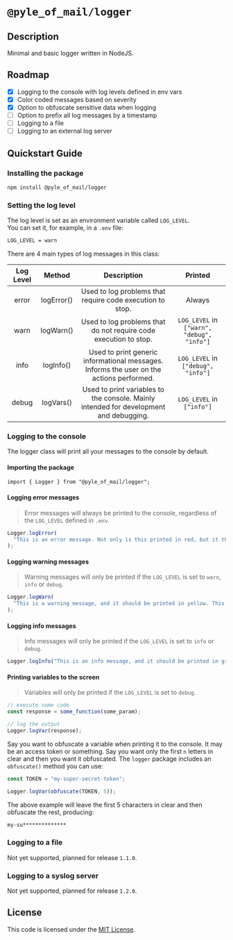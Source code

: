 # `@pyle_of_mail/logger`

## Description

Minimal and basic logger written in NodeJS.

## Roadmap

- [x] Logging to the console with log levels defined in env vars
- [x] Color coded messages based on severity
- [x] Option to obfuscate sensitive data when logging
- [ ] Option to prefix all log messages by a timestamp
- [ ] Logging to a file
- [ ] Logging to an external log server

## Quickstart Guide

### Installing the package

```bash
npm install @pyle_of_mail/logger
```

### Setting the log level

The log level is set as an environment variable called `LOG_LEVEL`.  
You can set it, for example, in a `.env` file:

```bash
LOG_LEVEL = warn
```

There are 4 main types of log messages in this class:

| Log Level |   Method   |                                       Description                                        |                  Printed                   |
| :-------: | :--------: | :--------------------------------------------------------------------------------------: | :----------------------------------------: |
|   error   | logError() |                Used to log problems that require code execution to stop.                 |                   Always                   |
|   warn    | logWarn()  |             Used to log problems that do not require code execution to stop.             | `LOG_LEVEL` in `["warn", "debug", "info"]` |
|   info    | logInfo()  | Used to print generic informational messages. Informs the user on the actions performed. |     `LOG_LEVEL` in `["debug", "info"]`     |
|   debug   | logVars()  |  Used to print variables to the console. Mainly intended for development and debugging.  |         `LOG_LEVEL` in `["info"]`          |

### Logging to the console

The logger class will print all your messages to the console by default.

#### Importing the package

```node
import { Logger } from "@pyle_of_mail/logger";
```

#### Logging error messages

> Error messages will always be printed to the console, regardless of the `LOG_LEVEL` defined in `.env`.

```javascript
Logger.logError(
  "This is an error message. Not only is this printed in red, but it throws an error and stops code execution."
);
```

#### Logging warning messages

> Warning messages will only be printed if the `LOG_LEVEL` is set to `warn`, `info` or `debug`.

```javascript
Logger.logWarn(
  "This is a warning message, and it should be printed in yellow. This probably means something went wrong, but not wrong enough as to quit execution."
);
```

#### Logging info messages

> Info messages will only be printed if the `LOG_LEVEL` is set to `info` or `debug`.

```javascript
Logger.logInfo("This is an info message, and it should be printed in green.");
```

#### Printing variables to the screen

> Variables will only be printed if the `LOG_LEVEL` is set to `debug`.

```javascript
// execute some code
const response = some_function(some_param);

// log the output
Logger.logVar(response);
```

Say you want to obfuscate a variable when printing it to the console. It may be an access token or something. Say you want only the first `n` letters in clear and then you want it obfuscated. The `logger` package includes an `obfuscate()` method you can use:

``` javascript
const TOKEN = "my-super-secret-token";

Logger.logVar(obfuscate(TOKEN, 5));
```

The above example will leave the first 5 characters in clear and then obfuscate the rest, producing:

``` bash
my-su**************
```

### Logging to a file

Not yet supported, planned for release `1.1.0`.

### Logging to a syslog server

Not yet supported, planned for release `1.2.0`.

## License

This code is licensed under the [MIT License](./LICENSE).
